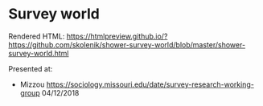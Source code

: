 # Survey world

Rendered HTML: https://htmlpreview.github.io/?https://github.com/skolenik/shower-survey-world/blob/master/shower-survey-world.html

Presented at:

* Mizzou https://sociology.missouri.edu/date/survey-research-working-group 04/12/2018
